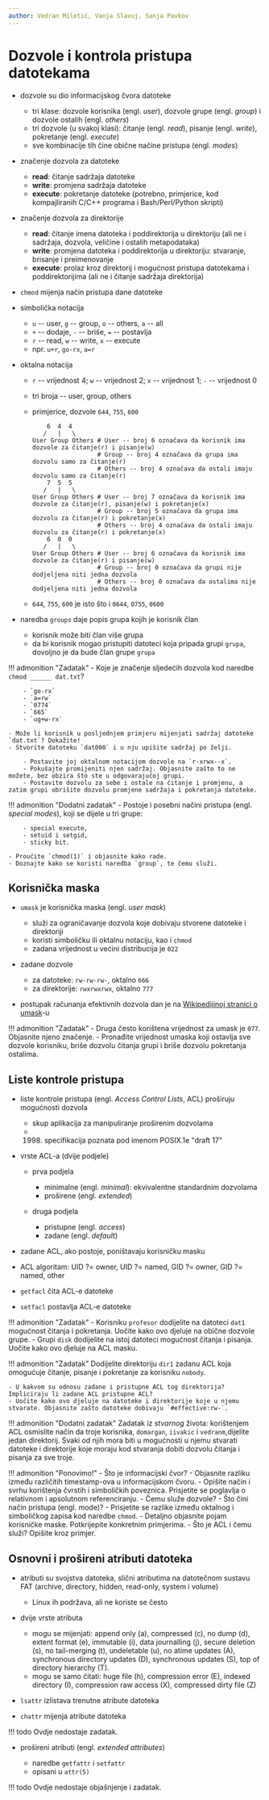 ```yaml
---
author: Vedran Miletić, Vanja Slavuj, Sanja Pavkov
---
```


# Dozvole i kontrola pristupa datotekama

- dozvole su dio informacijskog čvora datoteke

    - tri klase: dozvole korisnika (engl. *user*), dozvole grupe (engl. *group*) i dozvole ostalih (engl. *others*)
    - tri dozvole (u svakoj klasi): čitanje (engl. *read*), pisanje (engl. *write*), pokretanje (engl. *execute*)
    - sve kombinacije tih čine obične načine pristupa (engl. *modes*)

- značenje dozvola za datoteke

    - **read**: čitanje sadržaja datoteke
    - **write**: promjena sadržaja datoteke
    - **execute**: pokretanje datoteke (potrebno, primjerice, kod kompajliranih C/C++ programa i Bash/Perl/Python skripti)

- značenje dozvola za direktorije

    - **read**: čitanje imena datoteka i poddirektorija u direktoriju (ali ne i sadržaja, dozvola, veličine i ostalih metapodataka)
    - **write**: promjena datoteka i poddirektorija u direktoriju: stvaranje, brisanje i preimenovanje
    - **execute**: prolaz kroz direktorij i mogućnost pristupa datotekama i poddirektorijima (ali ne i čitanje sadržaja direktorija)

- `chmod` mijenja način pristupa dane datoteke

- simbolička notacija

    - `u` -- user, `g` -- group, `o` -- others, `a` -- all
    - `+` -- dodaje, `-` -- briše, `=` -- postavlja
    - `r` -- read, `w` -- write, `x` -- execute
    - npr. `u+r`, `go-rx`, `a=r`

- oktalna notacija

    - `r` -- vrijednost 4; `w` -- vrijednost 2; `x` -- vrijednost 1; `-` -- vrijednost 0
    - tri broja -- user, group, others
    - primjerice, dozvole `644`, `755`, `600`

        ```
            6  4  4
           /   |   \
        User Group Others # User -- broj 6 označava da korisnik ima dozvole za čitanje(r) i pisanje(w)
                          # Group -- broj 4 označava da grupa ima dozvolu samo za čitanje(r)
                          # Others -- broj 4 označava da ostali imaju dozvolu samo za čitanje(r)
            7  5  5
           /   |   \
        User Group Others # User -- broj 7 označava da korisnik ima dozvole za čitanje(r), pisanje(w) i pokretanje(x)
                          # Group -- broj 5 označava da grupa ima dozvolu za čitanje(r) i pokretanje(x)
                          # Others -- broj 4 označava da ostali imaju dozvolu za čitanje(r) i pokretanje(x)
            6  0  0
           /   |   \
        User Group Others # User -- broj 6 označava da korisnik ima dozvole za čitanje(r) i pisanje(w)
                          # Group -- broj 0 označava da grupi nije dodjeljena niti jedna dozvola
                          # Others -- broj 0 označava da ostalima nije dodjeljena niti jedna dozvola
        ```

    - `644`, `755`, `600` je isto što i `0644`, `0755`, `0600`

- naredba `groups` daje popis grupa kojih je korisnik član

    - korisnik može biti član više grupa
    - da bi korisnik mogao pristupiti datoteci koja pripada grupi `grupa`, dovoljno je da bude član grupe `grupa`

!!! admonition "Zadatak"
    - Koje je značenje sljedećih dozvola kod naredbe `chmod ______ dat.txt`?

        - `go-rx`
        - `a=rw`
        - `0774`
        - `665`
        - `ug+w-rx`

    - Može li korisnik u posljednjem primjeru mijenjati sadržaj datoteke `dat.txt`? Dokažite!
    - Stvorite datoteku `dat000` i u nju upišite sadržaj po želji.

        - Postavite joj oktalnom notacijom dozvole na `r-xrwx--x`.
        - Pokušajte promijeniti njen sadržaj. Objasnite zašto to ne možete, bez obzira što ste u odgovarajućoj grupi.
        - Postavite dozvolu za sebe i ostale na čitanje i promjenu, a zatim grupi obrišite dozvolu promjene sadržaja i pokretanja datoteke.

!!! admonition "Dodatni zadatak"
    - Postoje i posebni načini pristupa (engl. *special modes*), koji se dijele u tri grupe:

        - special execute,
        - setuid i setgid,
        - sticky bit.

    - Proučite `chmod(1)` i objasnite kako rade.
    - Doznajte kako se koristi naredba `group`, te čemu služi.

## Korisnička maska

- `umask` je korisnička maska (engl. *user mask*)

    - služi za ograničavanje dozvola koje dobivaju stvorene datoteke i direktoriji
    - koristi simboličku ili oktalnu notaciju, kao i `chmod`
    - zadana vrijednost u većini distribucija je `022`

- zadane dozvole

    - za datoteke: `rw-rw-rw-`, oktalno `666`
    - za direktorije: `rwxrwxrwx`, oktalno `777`

- postupak računanja efektivnih dozvola dan je na [Wikipedijinoj stranici o umask](https://en.wikipedia.org/wiki/Umask)-u

!!! admonition "Zadatak"
    - Druga često korištena vrijednost za umask je `077`. Objasnite njeno značenje.
    - Pronađite vrijednost umaska koji ostavlja sve dozvole korisniku, briše dozvolu čitanja grupi i briše dozvolu pokretanja ostalima.

## Liste kontrole pristupa

- liste kontrole pristupa (engl. *Access Control Lists*, ACL) proširuju mogućnosti dozvola

    - skup aplikacija za manipuliranje proširenim dozvolama
    - 1998. specifikacija poznata pod imenom POSIX.1e "draft 17"

- vrste ACL-a (dvije podjele)

    - prva podjela

        - minimalne (engl. *minimal*): ekvivalentne standardnim dozvolama
        - proširene (engl. *extended*)

    - druga podjela

        - pristupne (engl. *access*)
        - zadane (engl. *default*)

- zadane ACL, ako postoje, poništavaju korisničku masku
- ACL algoritam: UID ?= owner, UID ?= named, GID ?= owner, GID ?= named, other
- `getfacl` čita ACL-e datoteke
- `setfacl` postavlja ACL-e datoteke

!!! admonition "Zadatak"
    - Korisniku `profesor` dodijelite na datoteci `dat1` mogućnost čitanja i pokretanja. Uočite kako ovo djeluje na obične dozvole grupe.
    - Grupi `disk` dodijelite na istoj datoteci mogućnost čitanja i pisanja. Uočite kako ovo djeluje na ACL masku.

!!! admonition "Zadatak"
    Dodijelite direktoriju `dir1` zadanu ACL koja omogućuje čitanje, pisanje i pokretanje za korisniku `nobody`.

    - U kakvom su odnosu zadane i pristupne ACL tog direktorija? Impliciraju li zadane ACL pristupne ACL?
    - Uočite kako ovo djeluje na datoteke i direktorije koje u njemu stvarate. Objasnite zašto datoteke dobivaju `#effective:rw-`.

!!! admonition "Dodatni zadatak"
    Zadatak iz *stvarnog* života: korištenjem ACL osmislite način da troje korisnika, `domargan`, `iivakic` i `vedranm`,dijelite jedan direktorij. Svaki od njih mora biti u mogućnosti u njemu stvarati datoteke i direktorije koje moraju kod stvaranja dobiti dozvolu čitanja i pisanja za sve troje.

!!! admonition "Ponovimo!"
    - Što je informacijski čvor?
    - Objasnite razliku između različitih timestamp-ova u informacijskom čvoru.
    - Opišite način i svrhu korištenja čvrstih i simboličkih poveznica. Prisjetite se poglavlja o relativnom i apsolutnom referenciranju.
    - Čemu služe dozvole?
    - Što čini način pristupa (engl. mode)?
    - Prisjetite se razlike između oktalnog i simboličkog zapisa kod naredbe `chmod`.
    - Detaljno objasnite pojam korisničke maske. Potkrijepite konkretnim primjerima.
    - Što je ACL i čemu služi? Opišite kroz primjer.

## Osnovni i prošireni atributi datoteka

- atributi su svojstva datoteka, slični atributima na datotečnom sustavu FAT (archive, directory, hidden, read-only, system i volume)

    - Linux ih podržava, ali ne koriste se često

- dvije vrste atributa

    - mogu se mijenjati: append only (a), compressed (c), no dump (d), extent format (e), immutable (i), data journalling (j), secure deletion (s), no tail-merging (t), undeletable (u), no atime updates (A), synchronous directory updates (D), synchronous updates (S), top of directory hierarchy (T).
    - mogu se samo čitati: huge file (h), compression error (E), indexed directory (I), compression raw access (X), compressed dirty file (Z)

- `lsattr` izlistava trenutne atribute datoteka
- `chattr` mijenja atribute datoteka

!!! todo
    Ovdje nedostaje zadatak.

- prošireni atributi (engl. *extended attributes*)

    - naredbe `getfattr` i `setfattr`
    - opisani u `attr(5)`

!!! todo
    Ovdje nedostaje objašnjenje i zadatak.
